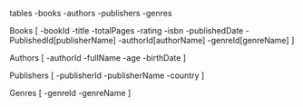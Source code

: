 tables
    -books
    -authors
    -publishers
    -genres

Books 
    [
    -bookId
    -title
    -totalPages
    -rating
    -isbn
    -publishedDate
    -PublishedId[publisherName]
    -authorId[authorName]
    -genreId[genreName]
    ]

Authors 
     [
    -authorId
    -fullName
    -age
    -birthDate
     ]

Publishers
        [
            -publisherId
            -publisherName
            -country
        ]

Genres
        [
          -genreId
          -genreName
        ]
